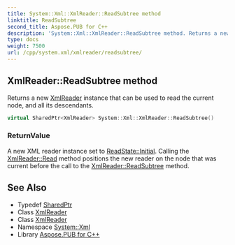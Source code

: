 ```yaml
---
title: System::Xml::XmlReader::ReadSubtree method
linktitle: ReadSubtree
second_title: Aspose.PUB for C++
description: 'System::Xml::XmlReader::ReadSubtree method. Returns a new XmlReader instance that can be used to read the current node, and all its descendants in C++.'
type: docs
weight: 7500
url: /cpp/system.xml/xmlreader/readsubtree/
---
```

## XmlReader::ReadSubtree method


Returns a new [XmlReader](../) instance that can be used to read the current node, and all its descendants.

```cpp
virtual SharedPtr<XmlReader> System::Xml::XmlReader::ReadSubtree()
```


### ReturnValue

A new XML reader instance set to [ReadState::Initial](../../readstate/). Calling the [XmlReader::Read](../read/) method positions the new reader on the node that was current before the call to the [XmlReader::ReadSubtree](./) method.

## See Also

* Typedef [SharedPtr](../../../system/sharedptr/)
* Class [XmlReader](../)
* Class [XmlReader](../)
* Namespace [System::Xml](../../)
* Library [Aspose.PUB for C++](../../../)
